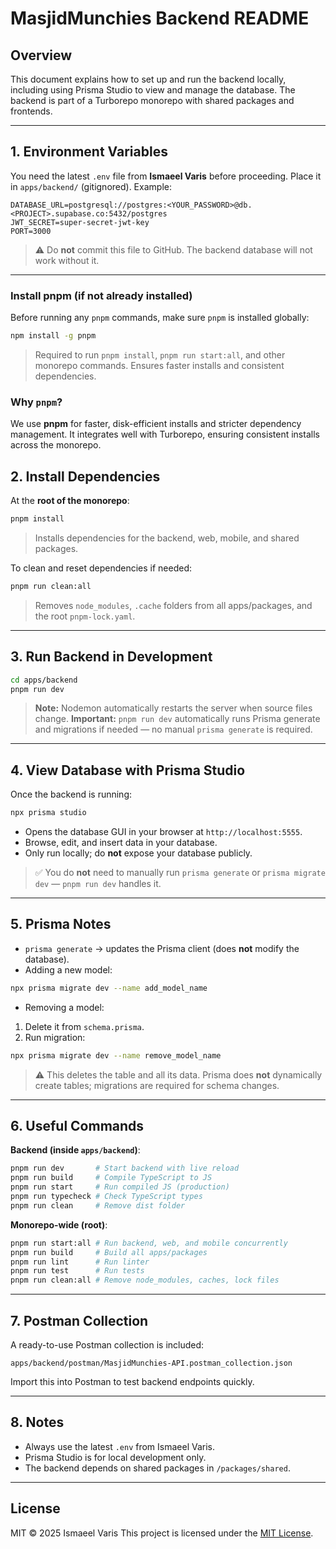 # MasjidMunchies Backend README

## Overview

This document explains how to set up and run the backend locally, including using Prisma Studio to view and manage the database. The backend is part of a Turborepo monorepo with shared packages and frontends.

---

## 1. Environment Variables

You need the latest `.env` file from **Ismaeel Varis** before proceeding. Place it in `apps/backend/` (gitignored). Example:

```
DATABASE_URL=postgresql://postgres:<YOUR_PASSWORD>@db.<PROJECT>.supabase.co:5432/postgres
JWT_SECRET=super-secret-jwt-key
PORT=3000
```

> ⚠️ Do **not** commit this file to GitHub. The backend database will not work without it.

---
### Install pnpm (if not already installed)

Before running any `pnpm` commands, make sure `pnpm` is installed globally:

```bash
npm install -g pnpm
```

> Required to run `pnpm install`, `pnpm run start:all`, and other monorepo commands. Ensures faster installs and consistent dependencies.

### Why `pnpm`?

We use **pnpm** for faster, disk-efficient installs and stricter dependency management. It integrates well with Turborepo, ensuring consistent installs across the monorepo.

## 2. Install Dependencies

At the **root of the monorepo**:

```bash
pnpm install
```

> Installs dependencies for the backend, web, mobile, and shared packages.

To clean and reset dependencies if needed:

```bash
pnpm run clean:all
```

> Removes `node_modules`, `.cache` folders from all apps/packages, and the root `pnpm-lock.yaml`.

---

## 3. Run Backend in Development

```bash
cd apps/backend
pnpm run dev
```

> **Note:** Nodemon automatically restarts the server when source files change.
> **Important:** `pnpm run dev` automatically runs Prisma generate and migrations if needed — no manual `prisma generate` is required.

---

## 4. View Database with Prisma Studio

Once the backend is running:

```bash
npx prisma studio
```

* Opens the database GUI in your browser at `http://localhost:5555`.
* Browse, edit, and insert data in your database.
* Only run locally; do **not** expose your database publicly.

> ✅ You do **not** need to manually run `prisma generate` or `prisma migrate dev` — `pnpm run dev` handles it.

---

## 5. Prisma Notes

* `prisma generate` → updates the Prisma client (does **not** modify the database).
* Adding a new model:

```bash
npx prisma migrate dev --name add_model_name
```

* Removing a model:

1. Delete it from `schema.prisma`.
2. Run migration:

```bash
npx prisma migrate dev --name remove_model_name
```

> ⚠️ This deletes the table and all its data. Prisma does **not** dynamically create tables; migrations are required for schema changes.

---

## 6. Useful Commands

**Backend (inside `apps/backend`)**:

```bash
pnpm run dev       # Start backend with live reload
pnpm run build     # Compile TypeScript to JS
pnpm run start     # Run compiled JS (production)
pnpm run typecheck # Check TypeScript types
pnpm run clean     # Remove dist folder
```

**Monorepo-wide (root)**:

```bash
pnpm run start:all # Run backend, web, and mobile concurrently
pnpm run build     # Build all apps/packages
pnpm run lint      # Run linter
pnpm run test      # Run tests
pnpm run clean:all # Remove node_modules, caches, lock files
```

---

## 7. Postman Collection

A ready-to-use Postman collection is included:

```
apps/backend/postman/MasjidMunchies-API.postman_collection.json
```

Import this into Postman to test backend endpoints quickly.

---

## 8. Notes

* Always use the latest `.env` from Ismaeel Varis.
* Prisma Studio is for local development only.
* The backend depends on shared packages in `/packages/shared`.

---

## License

MIT © 2025 Ismaeel Varis
This project is licensed under the [MIT License](../../LICENSE).
